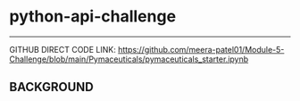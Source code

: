 # python-api-challenge
--------------------------
GITHUB DIRECT CODE LINK: https://github.com/meera-patel01/Module-5-Challenge/blob/main/Pymaceuticals/pymaceuticals_starter.ipynb

## BACKGROUND
